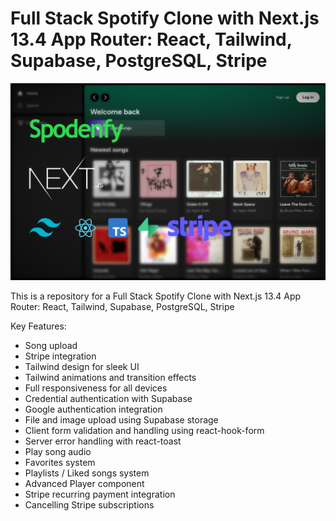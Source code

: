 # Full Stack Spotify Clone with Next.js 13.4 App Router: React, Tailwind, Supabase, PostgreSQL, Stripe

[![Header](https://github.com/letuananh2663/spodenfy/blob/main/public/demo.png)](https://github.com/letuananh2663)

This is a repository for a Full Stack Spotify Clone with Next.js 13.4 App Router: React, Tailwind, Supabase, PostgreSQL, Stripe

Key Features:

- Song upload
- Stripe integration
- Tailwind design for sleek UI
- Tailwind animations and transition effects
- Full responsiveness for all devices
- Credential authentication with Supabase
- Google authentication integration
- File and image upload using Supabase storage
- Client form validation and handling using react-hook-form
- Server error handling with react-toast
- Play song audio
- Favorites system
- Playlists / Liked songs system
- Advanced Player component
- Stripe recurring payment integration
- Cancelling Stripe subscriptions
